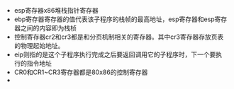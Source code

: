 - esp寄存器x86堆栈指针寄存器
- ebp寄存器寄存器的值代表该子程序的栈帧的最高地址，esp寄存器和esp寄存器之间的内容即为栈桢
- 控制寄存器cr2和cr3都是和分页机制相关的寄存器。其中cr3寄存器存放页表的物理起始地址。
- eip则指的是这个子程序执行完成之后要返回调用它的子程序时，下一个要执行的指令地址
- CR0和CR1~CR3寄存器都是80x86的控制寄存器
- 
